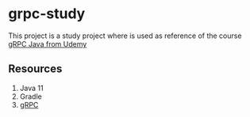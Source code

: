 # grpc-study

This project is a study project where is used as reference of the
course [gRPC Java from Udemy](https://www.udemy.com/course/grpc-java/)

## Resources
1. Java 11
2. Gradle
3. [gRPC](https://github.com/grpc/grpc-java)